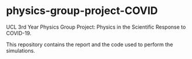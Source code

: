 # physics-group-project-COVID
UCL 3rd Year Physics Group Project: Physics in the Scientific Response to COVID-19.

This repository contains the report and the code used to perform the simulations.
